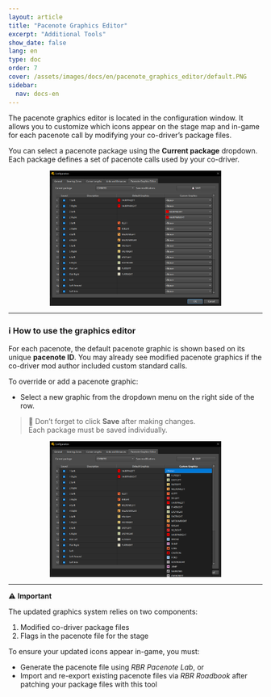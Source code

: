 ```yaml
---
layout: article
title: "Pacenote Graphics Editor"
excerpt: "Additional Tools"
show_date: false
lang: en
type: doc
order: 7
cover: /assets/images/docs/en/pacenote_graphics_editor/default.PNG
sidebar:
  nav: docs-en
---
```


The pacenote graphics editor is located in the configuration window. It allows you to customize which icons appear on the stage map and in-game for each pacenote call by modifying your co-driver’s package files.

You can select a pacenote package using the **Current package** dropdown. Each package defines a set of pacenote calls used by your co-driver.

<div class="cell cell--12 cell--md-6">
  <figure>
    <a data-gallery href="/assets/images/docs/en/pacenote_graphics_editor/default.PNG">
      <img src="/assets/images/docs/en/pacenote_graphics_editor/default.PNG" style="display: block; margin: 0 auto; max-width: 80%;" alt="Pacenote Graphics Editor" />
    </a>
  </figure>
</div>

---

### ℹ️ How to use the graphics editor

For each pacenote, the default pacenote graphic is shown based on its unique **pacenote ID**.
You may already see modified pacenote graphics if the co-driver mod author included custom standard calls.

To override or add a pacenote graphic:
- Select a new graphic from the dropdown menu on the right side of the row.

> 💾 Don’t forget to click **Save** after making changes.  
> Each package must be saved individually.

<div class="cell cell--12 cell--md-6">
  <figure>
    <a data-gallery href="/assets/images/docs/en/pacenote_graphics_editor/combobox.PNG">
      <img src="/assets/images/docs/en/pacenote_graphics_editor/combobox.PNG" style="display: block; margin: 0 auto; max-width: 80%;" alt="Graphics Selection Dropdown" />
    </a>
  </figure>
</div>

---

⚠️ **Important**

The updated graphics system relies on two components:

1. Modified co-driver package files
2. Flags in the pacenote file for the stage

To ensure your updated icons appear in-game, you must:
- Generate the pacenote file using *RBR Pacenote Lab*, or  
- Import and re-export existing pacenote files via *RBR Roadbook* after patching your package files with this tool
